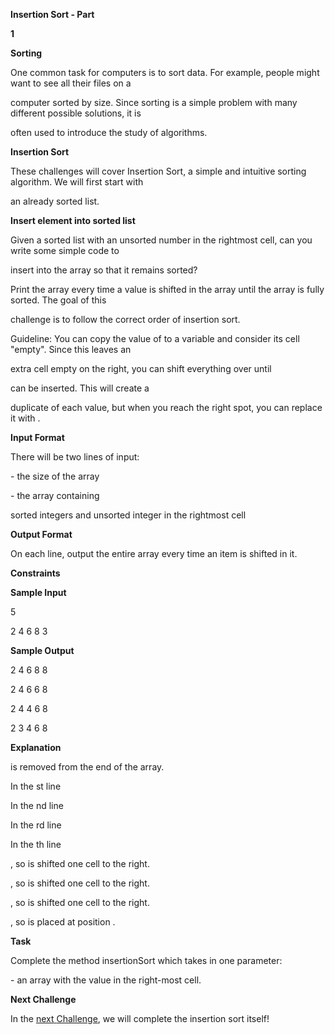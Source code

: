 ﻿

**Insertion Sort - Part**

**1**

**Sorting**

One common task for computers is to sort data. For example, people might want to see all their files on a

computer sorted by size. Since sorting is a simple problem with many different possible solutions, it is

often used to introduce the study of algorithms.

**Insertion Sort**

These challenges will cover Insertion Sort, a simple and intuitive sorting algorithm. We will first start with

an already sorted list.

**Insert element into sorted list**

Given a sorted list with an unsorted number in the rightmost cell, can you write some simple code to

insert into the array so that it remains sorted?

Print the array every time a value is shifted in the array until the array is fully sorted. The goal of this

challenge is to follow the correct order of insertion sort.

Guideline: You can copy the value of to a variable and consider its cell "empty". Since this leaves an

extra cell empty on the right, you can shift everything over until

can be inserted. This will create a

duplicate of each value, but when you reach the right spot, you can replace it with .

**Input Format**

There will be two lines of input:

\- the size of the array

\- the array containing

sorted integers and unsorted integer in the rightmost cell

**Output Format**

On each line, output the entire array every time an item is shifted in it.

**Constraints**

**Sample Input**

5

2 4 6 8 3

**Sample Output**

2 4 6 8 8

2 4 6 6 8

2 4 4 6 8

2 3 4 6 8

**Explanation**

is removed from the end of the array.

In the st line

In the nd line

In the rd line

In the th line

, so is shifted one cell to the right.

, so is shifted one cell to the right.

, so is shifted one cell to the right.

, so is placed at position .

**Task**





Complete the method insertionSort which takes in one parameter:

\- an array with the value in the right-most cell.

**Next Challenge**

In the [next](https://www.hackerrank.com/challenges/insertionsort2)[ ](https://www.hackerrank.com/challenges/insertionsort2)[Challenge](https://www.hackerrank.com/challenges/insertionsort2), we will complete the insertion sort itself!

